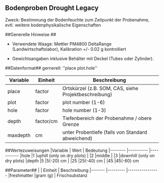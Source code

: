 Bodenproben Drought Legacy
-------------------------

Zweck:  Bestimmung der Bodenfeuchte zum Zeitpunkt der Probenahme, evtl. weitere bodenphysikalische Eigenschaften

##Generelle Hinweise ##
- Verwendete Waage: Mettler PM4800 DeltaRange (Landwirtschaftslabor), Kalibration +/- 0.02 g kontrolliert  

- Gewichtsangaben inklusive Behälter mit Deckel (Tubes oder Zylinder). 



##Datenformat##
gernerell: ''place plot.hole''

|Variable   | Einheit       | Beschreibung
|-------    |---------      |----------------
|place      | factor        | Ortskürzel (z.B. SOM, CAS, siehe Projektbeschreibung)
|plot	      | factor	      | plot number (1-6)
|hole       | factor        | hole number (1-3)
|depth      | factor/cm     | Tiefenbereich der Probenahme / obere Grenze
|maxdepth		| cm            | unter Probentiefe (falls von Standard abweichend)



##Wertezuweisungen
|Variable   | Wert      | Bedeutung
|--------   |---------- |-----------
|hole       |1	        |uphill (only on dry plots)
|           |2	        |middle
|           |3	        |downhill (only on dry plots)
|depth		  |5	        |5(-20) cm 
|           |25	        |25(-40) cm
|           |45	        |45(-60) cm



##Parameter##
|             | Einheit       | Beschreibung
|-------      |---------      |----------------
|freshmatter  |gram (g)       | Frischsubstanz
